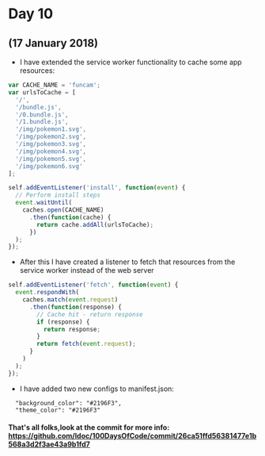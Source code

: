# Day 10
## (17 January 2018)

*  I have extended the service worker functionality to cache some app resources:

```javascript
var CACHE_NAME = 'funcam';
var urlsToCache = [
  '/',
  '/bundle.js',
  '/0.bundle.js',
  '/1.bundle.js',
  '/img/pokemon1.svg',
  '/img/pokemon2.svg',
  '/img/pokemon3.svg',
  '/img/pokemon4.svg',
  '/img/pokemon5.svg',
  '/img/pokemon6.svg'
];

self.addEventListener('install', function(event) {
  // Perform install steps
  event.waitUntil(
    caches.open(CACHE_NAME)
      .then(function(cache) {
        return cache.addAll(urlsToCache);
      })
  );  
});
```

* After this I have created a listener to fetch that resources from the service worker instead of the web server

```javascript
self.addEventListener('fetch', function(event) {
  event.respondWith(
    caches.match(event.request)
      .then(function(response) {
        // Cache hit - return response
        if (response) {
          return response;
        }
        return fetch(event.request);
      }
    )
  );
});
```

* I have added two new configs to manifest.json:

```
  "background_color": "#2196F3",
  "theme_color": "#2196F3"
```

#### That's all folks,look at the commit for more info: https://github.com/ldoc/100DaysOfCode/commit/26ca51ffd56381477e1b568a3d2f3ae43a9b1fd7
